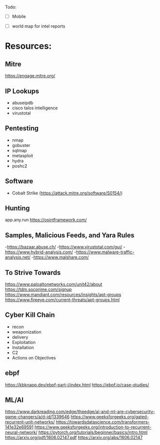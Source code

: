 

Todo:

- [ ] Mobile

- [ ] world map for intel reports


# Resources:
## Mitre
https://engage.mitre.org/

## IP Lookups
- abuseipdb
- cisco talos intelligence
- virustotal

## Pentesting
- nmap
- gobuster
- sqlmap
- metasploit
- hydra
- poshc2

## Software
- Cobalt Strike (https://attack.mitre.org/software/S0154/)

## Hunting
app.any.run
https://osintframework.com/

## Samples, Malicious Feeds, and Yara Rules
-https://bazaar.abuse.ch/
-https://www.virustotal.com/gui/
-https://www.hybrid-analysis.com/
-https://www.malware-traffic-analysis.net/
-https://www.malshare.com/

## To Strive Towards
https://www.paloaltonetworks.com/unit42/about
https://tdm.socprime.com/signup
https://www.mandiant.com/resources/insights/apt-groups
https://www.fireeye.com/current-threats/apt-groups.html

## Cyber Kill Chain
- recon 
- weaponization
- delivery
- Exploitation
- Installation
- C2
- Actions on Objectives

## ebpf
https://kbknapp.dev/ebpf-part-i/index.html
https://ebpf.io/case-studies/

## ML/AI
https://www.darkreading.com/edge/theedge/ai-and-ml-are-cybersecurity-game-changers/a/d-id/1339646
https://www.geeksforgeeks.org/gated-recurrent-unit-networks/
https://towardsdatascience.com/transformers-141e32e69591
https://www.geeksforgeeks.org/introduction-to-recurrent-neural-network/
https://pytorch.org/tutorials/beginner/basics/intro.html
https://arxiv.org/pdf/1606.02147.pdf
https://arxiv.org/abs/1606.02147


